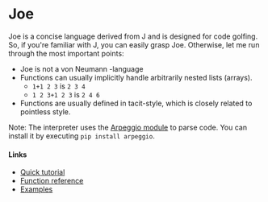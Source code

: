 # Joe
Joe is a concise language derived from J and is designed for code golfing. So, if you're familiar with J, you can easily grasp Joe. Otherwise, let me run through the most important points:

* Joe is not a von Neumann -language
* Functions can usually implicitly handle arbitrarily nested lists (arrays).
  * `1+1 2 3` is `2 3 4`
  * `1 2 3+1 2 3` is `2 4 6`
* Functions are usually defined in tacit-style, which is closely related to pointless style.

Note: The interpreter uses the [Arpeggio module](https://github.com/igordejanovic/Arpeggio) to parse code. You can install it by executing `pip install arpeggio`.

#### Links
* [Quick tutorial](doc/quick.md)
* [Function reference](doc/reference.txt)
* [Examples](examples.md)

